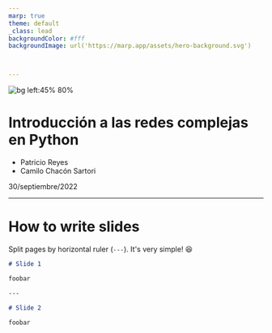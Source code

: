 ```yaml
---
marp: true
theme: default
_class: lead
backgroundColor: #fff
backgroundImage: url('https://marp.app/assets/hero-background.svg')



---
```


![bg left:45% 80%](https://2022.es.pycon.org/theme/images/piconesGR_horizontal.svg)


# **Introducción a las redes complejas en Python**

* Patricio Reyes 
* Camilo Chacón Sartori


30/septiembre/2022


---
<!--
header: 'Introducción a las redes complejas en Python'
footer: 'Patricio Reyes - Camilo Chacón Sartori'
paginate: true 
-->

# How to write slides

Split pages by horizontal ruler (`---`). It's very simple! :satisfied:

```markdown
# Slide 1

foobar

---

# Slide 2

foobar
```


